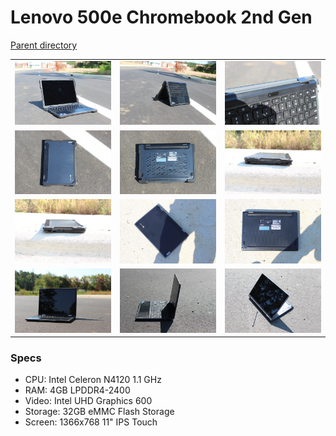 # Lenovo 500e Chromebook 2nd Gen
[Parent directory](../index.md)

<table>
  <tr>
    <td><img src='IMG_6345.JPG'/></td>
    <td><img src='IMG_6346.JPG'/></td>
    <td><img src='IMG_6347.JPG'/></td>
  </tr>
  <tr>
    <td><img src='IMG_6348.JPG'/></td>
    <td><img src='IMG_6349.JPG'/></td>
    <td><img src='IMG_6350.JPG'/></td>
  </tr>
  <tr>
    <td><img src='IMG_6351.JPG'/></td>
    <td><img src='IMG_6352.JPG'/></td>
    <td><img src='IMG_6353.JPG'/></td>
  </tr>
  <tr>
    <td><img src='IMG_6354.JPG'/></td>
    <td><img src='IMG_6355.JPG'/></td>
    <td><img src='IMG_6356.JPG'/></td>
  </tr>
</table>

### Specs

* CPU: Intel Celeron N4120 1.1 GHz
* RAM: 4GB LPDDR4-2400
* Video: Intel UHD Graphics 600
* Storage: 32GB eMMC Flash Storage
* Screen: 1366x768 11" IPS Touch
